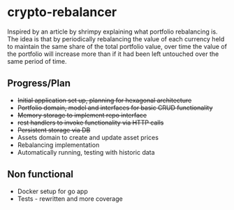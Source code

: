 # crypto-rebalancer

Inspired by an article by shrimpy explaining what portfolio rebalancing is. The idea is that by periodically rebalancing the value of each currency held to maintain the same share of the total portfolio value, over time the value of the portfolio will increase more than if it had been left untouched over the same period of time.

## Progress/Plan

- ~~Initial application set up, planning for hexagonal architecture~~
- ~~Portfolio domain, model and interfaces for basic CRUD functionality~~
- ~~Memory storage to implement repo interface~~
- ~~rest handlers to invoke functionality via HTTP calls~~
- ~~Persistent storage via DB~~
- Assets domain to create and update asset prices
- Rebalancing implementation
- Automatically running, testing with historic data

## Non functional

- Docker setup for go app
- Tests - rewritten and more coverage
